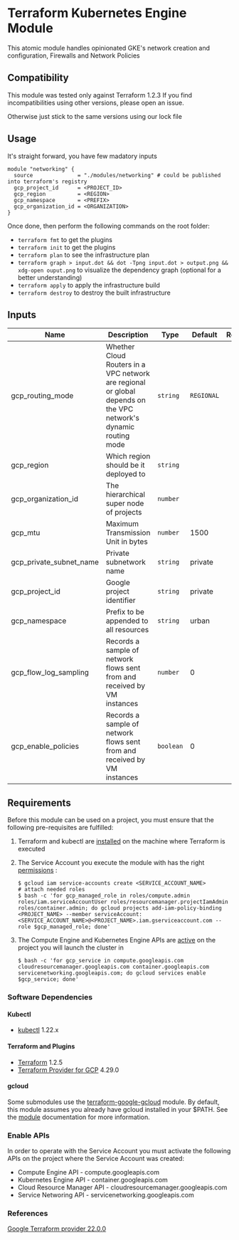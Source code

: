 # Terraform Kubernetes Engine Module

This atomic module handles opinionated GKE's network creation and configuration, Firewalls and Network Policies

## Compatibility

This module was tested only against Terraform 1.2.3
If you find incompatibilities using other versions, please open an issue.

Otherwise just stick to the same versions using our lock file

## Usage

It's straight forward, you have few madatory inputs

```hcl
module "networking" {
  source              = "./modules/networking" # could be published into terraform's registry
  gcp_project_id      = <PROJECT_ID>
  gcp_region          = <REGION>
  gcp_namespace       = <PREFIX>
  gcp_organization_id = <ORGANIZATION>
}
```

Once done, then perform the following commands on the root folder:

- `terraform fmt` to get the plugins
- `terraform init` to get the plugins
- `terraform plan` to see the infrastructure plan
- `terraform graph > input.dot && dot -Tpng input.dot > output.png && xdg-open ouput.png` to visualize the dependency graph (optional for a better understanding)
- `terraform apply` to apply the infrastructure build
- `terraform destroy` to destroy the built infrastructure

## Inputs

| Name                    | Description                                                                                                     | Type      | Default    | Required |
| ----------------------- | --------------------------------------------------------------------------------------------------------------- | --------- | ---------- | :------: |
| gcp_routing_mode        | Whether Cloud Routers in a VPC network are regional or global depends on the VPC network's dynamic routing mode | `string`  | `REGIONAL` |    no    |
| gcp_region              | Which region should be it deployed to                                                                           | `string`  |            |   yes    |
| gcp_organization_id     | The hierarchical super node of projects                                                                         | `number`  |            |   yes    |
| gcp_mtu                 | Maximum Transmission Unit in bytes                                                                              | `number`  | 1500       |    no    |
| gcp_private_subnet_name | Private subnetwork name                                                                                         | `string`  | private    |   yes    |
| gcp_project_id          | Google project identifier                                                                                       | `string`  | private    |   yes    |
| gcp_namespace           | Prefix to be appended to all resources                                                                          | `string`  | urban      |    no    |
| gcp_flow_log_sampling   | Records a sample of network flows sent from and received by VM instances                                        | `number`  | 0          |    no    |
| gcp_enable_policies     | Records a sample of network flows sent from and received by VM instances                                        | `boolean` | 0          |    no    |

## Requirements

Before this module can be used on a project, you must ensure that the following pre-requisites are fulfilled:

1. Terraform and kubectl are [installed](#software-dependencies) on the machine where Terraform is executed
2. The Service Account you execute the module with has the right [permissions](#configure-a-service-account) :

   ```shell
   $ gcloud iam service-accounts create <SERVICE_ACCOUNT_NAME>
   # attach needed roles
   $ bash -c 'for gcp_managed_role in roles/compute.admin roles/iam.serviceAccountUser roles/resourcemanager.projectIamAdmin roles/container.admin; do gcloud projects add-iam-policy-binding <PROJECT_NAME> --member serviceAccount:<SERVICE_ACCOUNT_NAME>@<PROJECT_NAME>.iam.gserviceaccount.com --role $gcp_managed_role; done'
   ```

3. The Compute Engine and Kubernetes Engine APIs are [active](#enable-apis) on the project you will launch the cluster in

   ```shell
   $ bash -c 'for gcp_service in compute.googleapis.com cloudresourcemanager.googleapis.com container.googleapis.com servicenetworking.googleapis.com; do gcloud services enable $gcp_service; done'
   ```

### Software Dependencies

#### Kubectl

- [kubectl](https://github.com/kubernetes/kubernetes/releases) 1.22.x

#### Terraform and Plugins

- [Terraform](https://www.terraform.io/downloads.html) 1.2.5
- [Terraform Provider for GCP](https://registry.terraform.io/providers/hashicorp/google/latest/docs) 4.29.0

#### gcloud

Some submodules use the [terraform-google-gcloud](https://github.com/terraform-google-modules/terraform-google-gcloud) module. By default, this module assumes you already have gcloud installed in your $PATH.
See the [module](https://github.com/terraform-google-modules/terraform-google-gcloud#downloading) documentation for more information.

### Enable APIs

In order to operate with the Service Account you must activate the following APIs on the project where the Service Account was created:

- Compute Engine API - compute.googleapis.com
- Kubernetes Engine API - container.googleapis.com
- Cloud Resource Manager API - cloudresourcemanager.googleapis.com
- Service Networing API - servicenetworking.googleapis.com

### References

[Google Terraform provider 22.0.0](https://registry.terraform.io/modules/terraform-google-modules/kubernetes-engine/google/22.0.0)
